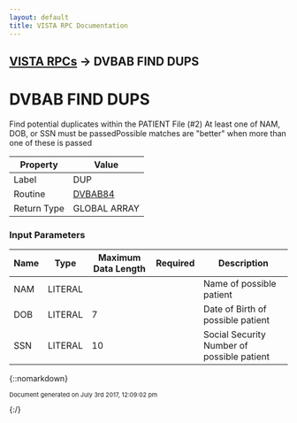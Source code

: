 ```yaml
---
layout: default
title: VISTA RPC Documentation
---
```


## [VISTA RPCs](TableOfContents) &#8594; DVBAB FIND DUPS
# DVBAB FIND DUPS

Find potential duplicates within the PATIENT File (#2) At least one of NAM, DOB, or SSN must be passedPossible matches are "better" when more than one of these is passed

Property | Value
--- | ---
Label | DUP
Routine | [DVBAB84](http://code.osehra.org/dox/Routine_DVBAB84_source.html)
Return Type | GLOBAL ARRAY


### Input Parameters

Name | Type | Maximum Data Length | Required | Description
--- | --- | --- | --- | ---
NAM | LITERAL |  |  | Name of possible patient
DOB | LITERAL | 7 |  | Date of Birth of possible patient
SSN | LITERAL | 10 |  | Social Security Number of possible patient



{::nomarkdown} <br/><p style="font-size: 11px">Document generated on July 3rd 2017, 12:09:02 pm</p>{:/}